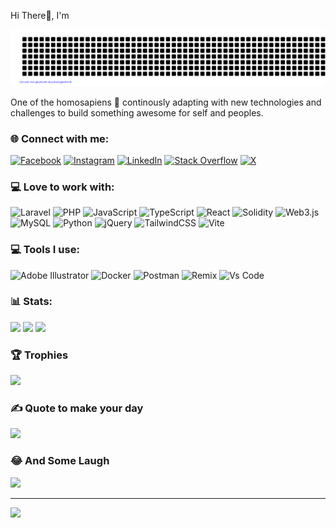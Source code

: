 Hi There👋, I'm

![HABIBUR](gitartwork.svg)

One of the homosapiens 🔭 continously adapting with new technologies and challenges to build something awesome for self and peoples.


### 🌐 Connect with me:
[![Facebook](https://img.shields.io/badge/Facebook-%231877F2.svg?logo=Facebook&logoColor=white)](https://facebook.com/yourchocomate) [![Instagram](https://img.shields.io/badge/Instagram-%23E4405F.svg?logo=Instagram&logoColor=white)](https://instagram.com/yourchocomate) [![LinkedIn](https://img.shields.io/badge/LinkedIn-%230077B5.svg?logo=linkedin&logoColor=white)](https://linkedin.com/in/yourchocomate) [![Stack Overflow](https://img.shields.io/badge/-Stackoverflow-FE7A16?logo=stack-overflow&logoColor=white)](https://stackoverflow.com/users/13420043) [![X](https://img.shields.io/badge/X-black.svg?logo=X&logoColor=white)](https://x.com/yourchocomate) 

### 💻 Love to work with:
![Laravel](https://img.shields.io/badge/laravel-%23FF2D20.svg?style=for-the-badge&logo=laravel&logoColor=white) ![PHP](https://img.shields.io/badge/php-%23777BB4.svg?style=for-the-badge&logo=php&logoColor=white) ![JavaScript](https://img.shields.io/badge/javascript-%23323330.svg?style=for-the-badge&logo=javascript&logoColor=%23F7DF1E) ![TypeScript](https://img.shields.io/badge/typescript-%23007ACC.svg?style=for-the-badge&logo=typescript&logoColor=white) ![React](https://img.shields.io/badge/react-%2320232a.svg?style=for-the-badge&logo=react&logoColor=%2361DAFB) ![Solidity](https://img.shields.io/badge/Solidity-%23363636.svg?style=for-the-badge&logo=solidity&logoColor=white) ![Web3.js](https://img.shields.io/badge/web3.js-F16822?style=for-the-badge&logo=web3.js&logoColor=white) ![MySQL](https://img.shields.io/badge/mysql-%2300000f.svg?style=for-the-badge&logo=mysql&logoColor=white) ![Python](https://img.shields.io/badge/python-3670A0?style=for-the-badge&logo=python&logoColor=ffdd54) ![jQuery](https://img.shields.io/badge/jquery-%230769AD.svg?style=for-the-badge&logo=jquery&logoColor=white) ![TailwindCSS](https://img.shields.io/badge/tailwindcss-%2338B2AC.svg?style=for-the-badge&logo=tailwind-css&logoColor=white) ![Vite](https://img.shields.io/badge/vite-%23646CFF.svg?style=for-the-badge&logo=vite&logoColor=white)

### 💻 Tools I use:
![Adobe Illustrator](https://img.shields.io/badge/adobe%20illustrator-%23FF9A00.svg?style=for-the-badge&logo=adobe%20illustrator&logoColor=white) ![Docker](https://img.shields.io/badge/docker-%230db7ed.svg?style=for-the-badge&logo=docker&logoColor=white) ![Postman](https://img.shields.io/badge/Postman-FF6C37?style=for-the-badge&logo=postman&logoColor=white) ![Remix](https://img.shields.io/badge/remix-%23000.svg?style=for-the-badge&logo=remix&logoColor=white) ![Vs Code](https://img.shields.io/badge/Vscode-007ACC?style=for-the-badge&logo=visualstudiocode&logoColor=white)

### 📊 Stats:
![](https://github-readme-stats.vercel.app/api?username=yourchocomate&hide_border=false&include_all_commits=true&count_private=true)
![](https://github-readme-streak-stats.herokuapp.com/?user=yourchocomate&hide_border=false)
![](https://github-readme-stats.vercel.app/api/top-langs/?username=yourchocomate&hide_border=false&include_all_commits=true&count_private=true&layout=compact)

### 🏆 Trophies
![](https://github-profile-trophy.vercel.app/?username=yourchocomate&no-frame=false&margin-w=8&margin-h=8)

### ✍️ Quote to make your day
![](https://quotes-github-readme.vercel.app/api?type=horizontal&theme=radical)

### 😂 And Some Laugh
<img src='https://randommeme-five.vercel.app/' style="height: 400px;"/>

---
[![](https://visitcount.itsvg.in/api?id=yourchocomate&icon=0&color=0)](https://visitcount.itsvg.in)
